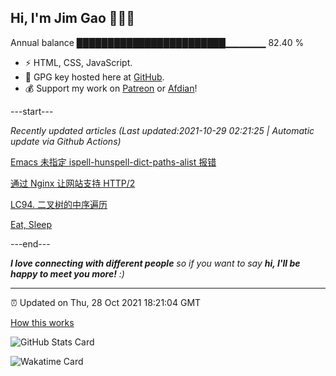 
<h2>Hi, I'm Jim Gao 👋👨‍💻</h2>

Annual balance    ████████████████████████▁▁▁▁▁▁   82.40 %

- ⚡ HTML, CSS, JavaScript.
- 🔑 GPG key hosted here at [GitHub](https://github.com/tianheg.gpg).
- 💰 Support my work on [Patreon](https://www.patreon.com/tianheg) or [Afdian](https://afdian.net/@tianheg)!

---start---

*Recently updated articles (Last updated:2021-10-29 02:21:25 | Automatic update via Github Actions)*

[Emacs 未指定 ispell-hunspell-dict-paths-alist 报错](https://blog.yidajiabei.xyz/posts/emacs-error-about-ispell-hunspell-dict-paths-alist/)

[通过 Nginx 让网站支持 HTTP/2](https://blog.yidajiabei.xyz/posts/nginx-http2/)

[LC94. 二叉树的中序遍历](https://blog.yidajiabei.xyz/posts/lc-94-binary-tree-inorder-traversal/)

[Eat, Sleep](https://blog.yidajiabei.xyz/en/posts/eat-sleep/)

---end---

<em><b>I love connecting with different people</b> so if you want to say <b>hi, I'll be happy to meet you more!</b> :)</em>

---

⏰ Updated on Thu, 28 Oct 2021 18:21:04 GMT

[How this works](https://github.com/tianheg/tianheg/issues/1)

![GitHub Stats Card](https://tianheg-readme-stats.vercel.app/api?username=tianheg&show_icons=true)

![Wakatime Card](https://tianheg-readme-stats.vercel.app/api/wakatime?username=tianheg&layout=compact)
